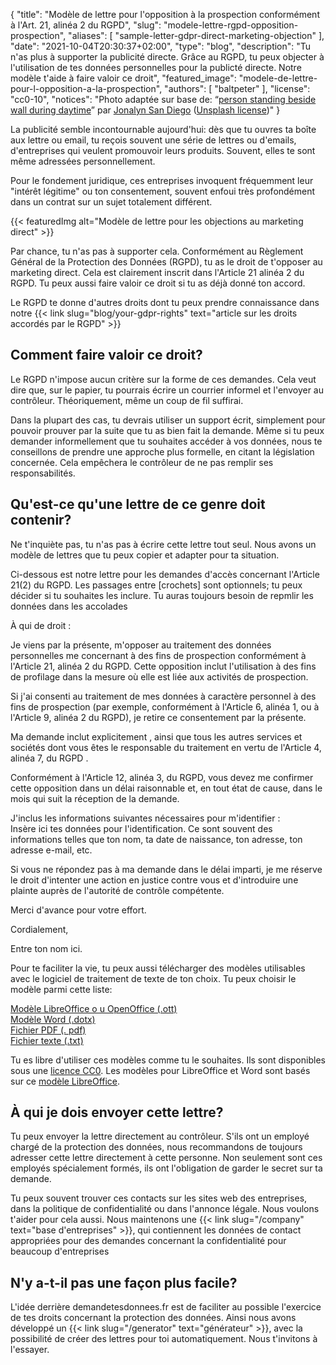 {
    "title": "Modèle de lettre pour l'opposition à la prospection conformément à l'Art. 21, alinéa 2 du RGPD",
    "slug": "modele-lettre-rgpd-opposition-prospection",
    "aliases": [ "sample-letter-gdpr-direct-marketing-objection" ],
    "date": "2021-10-04T20:30:37+02:00",
    "type": "blog",
    "description": "Tu n'as plus à supporter la publicité directe. Grâce au RGPD, tu peux objecter à l'utilisation de tes données personnelles pour la publicté directe. Notre modèle t'aide à faire valoir ce droit",
    "featured_image": "modele-de-lettre-pour-l-opposition-a-la-prospection",
    "authors": [ "baltpeter" ],
    "license": "cc0-10",
    "notices": "Photo adaptée sur base de: “[person standing beside wall during daytime](https://unsplash.com/photos/ZO_tXe8Tinw)” par [Jonalyn San Diego](https://unsplash.com/@sandiejo) ([Unsplash license](https://unsplash.com/license))"
}

La publicité semble incontournable aujourd'hui: dès que tu ouvres ta boîte aux lettre ou email, tu reçois souvent une série de lettres ou d'emails, d'entreprises qui veulent promouvoir leurs produits. Souvent, elles te sont même adressées personnellement.

Pour le fondement juridique, ces entreprises invoquent fréquemment leur "intérêt légitime" ou ton consentement, souvent enfoui très profondément dans un contrat sur un sujet totalement différent.

{{< featuredImg alt="Modèle de lettre pour les objections au marketing direct" >}}

Par chance, tu n'as pas à supporter cela. Conformément au Règlement Général de la Protection des Données (RGPD), tu as le droit de t'opposer au marketing direct. Cela est clairement inscrit dans l'Article 21 alinéa 2 du RGPD. Tu peux aussi faire valoir ce droit si tu as déjà donné ton accord.

Le RGPD te donne d'autres droits dont tu peux prendre connaissance dans notre {{< link slug="blog/your-gdpr-rights" text="article sur les droits accordés par le RGPD" >}}

## Comment faire valoir ce droit?

Le RGPD n'impose aucun critère sur la forme de ces demandes. Cela veut dire que, sur le papier, tu pourrais écrire un courrier informel et l'envoyer au contrôleur. Théoriquement, même un coup de fil suffirai.

Dans la plupart des cas, tu devrais utiliser un support écrit, simplement pour pouvoir prouver par la suite que tu as bien fait la demande. Même si tu peux demander informellement que tu souhaites accéder à vos données, nous te conseillons de prendre une approche plus formelle, en citant la législation concernée. Cela empêchera le contrôleur de ne pas remplir ses responsabilités.

## Qu'est-ce qu'une lettre de ce genre doit contenir?

Ne t'inquiète pas, tu n'as pas à écrire cette lettre tout seul. Nous avons un modèle de lettres que tu peux copier et adapter pour ta situation.

Ci-dessous est notre lettre pour les demandes d'accès concernant l'Article 21(2) du RGPD. Les passages entre [crochets] sont optionnels; tu peux décider si tu souhaites les inclure. Tu auras toujours besoin de repmlir les données dans les <span class="blog-letter-fill-in">accolades</span>

<div class="blog-letter">
<p>À qui de droit :</p>

<p>Je viens par la présente, m'opposer au traitement des données personnelles me concernant à des fins de prospection conformément à l'Article 21, alinéa 2 du RGPD. Cette opposition inclut l'utilisation à des fins de profilage dans la mesure où elle est liée aux activités de prospection.</p>

<p>Si j'ai consenti au traitement de mes données à caractère personnel à des fins de prospection (par exemple, conformément à l'Article 6, alinéa 1, ou à l'Article 9, alinéa 2 du RGPD), je retire ce consentement par la présente.</p>

<p>Ma demande inclut explicitement , ainsi que tous les autres services et sociétés dont vous êtes le responsable du traitement en vertu de l'Article 4, alinéa 7, du RGPD .</p>

<p>Conformément à l'Article 12, alinéa 3, du RGPD, vous devez me confirmer cette opposition dans un délai raisonnable et, en tout état de cause, dans le mois qui suit la réception de la demande.</p>

<p>J'inclus les informations suivantes nécessaires pour m'identifier :<br>
<span class="blog-letter-fill-in">Insère ici tes données pour l'identification. Ce sont souvent des informations telles que ton nom, ta date de naissance, ton adresse, ton adresse e-mail, etc.</span></p>

<p>Si vous ne répondez pas à ma demande dans le délai imparti, je me réserve le droit d'intenter une action en justice contre vous et d'introduire une plainte auprès de l'autorité de contrôle compétente.</p>

<p>Merci d'avance pour votre effort.</p>

<p>Cordialement,</p>

<p><span class="blog-letter-fill-in">Entre ton nom ici.</span></p>
</div>

Pour te faciliter la vie, tu peux aussi télécharger des modèles utilisables avec le logiciel de traitement de texte de ton choix.
Tu peux choisir le modèle parmi cette liste:

<a href="/downloads/modele-lettre-rdpd-opposition-demandetesdonnees.fr.ott" class="button button-primary" style="margin-bottom: 10px;">Modèle LibreOffice o
u OpenOffice (.ott)</a><br>
<a href="/downloads/modele-lettre-rdpd-opposition-demandetesdonnees.fr.dotx" class="button button-secondary" style="margin-bottom: 10px;">Modèle Word (.dotx)</a><br>
<a href="/downloads/modele-lettre-rdpd-opposition-demandetesdonnees.fr.pdf" class="button button-secondary" style="margin-bottom: 10px;">Fichier PDF (.
pdf)</a><br>
<a href="/downloads/modele-lettre-rdpd-opposition-demandetesdonnees.fr.txt" class="button button-secondary">Fichier texte (.txt)</a>

Tu es libre d'utiliser ces modèles comme tu le souhaites. Ils sont disponibles sous une [licence CC0](https://creativecommons.org/publicdomain/zero/1.0/deed.fr/). Les modèles pour LibreOffice et Word sont basés sur ce [modèle LibreOffice](https://extensions.libreoffice.org/templates/geschaeftsbrief-din-5008-2011-b-a4-ib).

## À qui je dois envoyer cette lettre?

Tu peux envoyer la lettre directement au contrôleur. S'ils ont un employé chargé de la protection des données, nous recommandons de toujours adresser cette lettre directement à cette personne. Non seulement sont ces employés spécialement formés, ils ont l'obligation de garder le secret sur ta demande.

Tu peux souvent trouver ces contacts sur les sites web des entreprises, dans la politique de confidentialité ou dans l'annonce légale. Nous voulons t'aider pour cela aussi. Nous maintenons une {{< link slug="/company" text="base d'entreprises" >}}, qui contiennent les données de contact appropriées pour des demandes concernant la confidentialité pour beaucoup d'entreprises

## N'y a-t-il pas une façon plus facile?

L'idée derrière demandetesdonnees.fr est de faciliter au possible l'exercice de tes droits concernant la protection des données. Ainsi nous avons développé un {{< link slug="/generator" text="générateur" >}}, avec la possibilité de créer des lettres pour toi automatiquement. Nous t'invitons à l'essayer.
